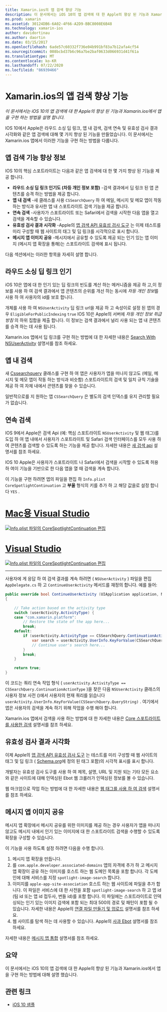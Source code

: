 ```yaml
---
title: Xamarin.ios의 앱 검색 향상 기능
description: 이 문서에서는 iOS 10의 앱 검색에 대 한 Apple의 향상 된 기능과 Xamarin.ios에서 앱을 구현 하는 방법을 설명 합니다.
ms.prod: xamarin
ms.assetid: 30124DB6-6A02-4F66-A2D9-BBC8008E6B48
ms.technology: xamarin-ios
author: davidortinau
ms.author: daortin
ms.date: 03/15/2017
ms.openlocfilehash: 6ade57c60332f736e04b991bf83a7b12afa4cf54
ms.sourcegitcommit: 008bcbd37b6c96a7be2baf0633d066931d41f61a
ms.translationtype: MT
ms.contentlocale: ko-KR
ms.lasthandoff: 07/22/2020
ms.locfileid: "86939466"
---
```

# <a name="app-search-enhancements-in-xamarinios"></a>Xamarin.ios의 앱 검색 향상 기능

_이 문서에서는 iOS 10의 앱 검색에 대 한 Apple의 향상 된 기능과 Xamarin.ios에서 앱을 구현 하는 방법을 설명 합니다._

IOS 10에서 Apple은 라우드 소싱 딥 링크, 앱 내 검색, 검색 연속 및 유효성 검사 결과 시각화와 같은 앱 검색에 대해 몇 가지 향상 된 기능을 만들었습니다. 이 문서에서는 Xamarin.ios 앱에서 이러한 기능을 구현 하는 방법을 다룹니다.

## <a name="about-app-search-enhancements"></a>앱 검색 기능 향상 정보

IOS 10의 핵심 스포트라이트는 다음과 같은 앱 검색에 대 한 몇 가지 향상 된 기능을 제공 합니다.

- **라우드 소싱 딥 링크 인기도 (차등 개인 정보 포함)** -검색 결과에서 딥 링크 된 앱 콘텐츠를 승격 하는 방법을 제공 합니다.
- **앱 내 검색** -새 클래스를 사용 `CSSearchQuery` 하 여 메일, 메시지 및 메모 앱이 작동 하는 방식과 유사한 앱 내 스포트라이트 검색 기능을 제공 합니다.
- **연속 검색** -사용자가 스포트라이트 또는 Safari에서 검색을 시작한 다음 앱을 열고 검색을 계속할 수 있습니다.
- **유효성 검사 결과 시각화** -Apple의 [앱 검색 API 유효성 검사 도구](https://search.developer.apple.com/appsearch-validation-tool) 는 이제 테스트를 미리 구성할 때 웹 사이트의 태그 및 딥 링크를 시각적으로 표시 합니다.
- **메시지 앱 이미지 공유** -메시지에서 공유할 수 있도록 제공 되는 인기 있는 앱 이미지 (메시지 앱 확장을 통해)는 스포트라이트 검색에 표시 됩니다.

다음 섹션에서는 이러한 항목을 자세히 설명 합니다.

## <a name="crowdsourced-deep-link-popularity"></a>라우드 소싱 딥 링크 인기

iOS 10은 앱에 대 한 인기 있는 딥 링크의 빈도를 계산 하는 메커니즘을 제공 하 고,이 정보를 사용 하 여 검색 결과에서 앱 콘텐츠의 순위를 개선 하는 동시에 *차등 개인 정보*를 사용 하 여 사용자의 id를 보호 합니다.

개체를 사용 하 여 `NSUserActivity` 딥 링크 url을 제공 하 고 속성이로 설정 된 앱의 경우 `EligibleForPublicIndexing` `true` IOS 10은 Apple의 서버에 *차등 개인 정보 취급 방침* 의 하위 집합을 제출 합니다. 이 정보는 검색 결과에서 널리 사용 되는 앱 내 콘텐츠를 승격 하는 데 사용 됩니다.

Xamarin.ios 앱에서 딥 링크를 구현 하는 방법에 대 한 자세한 내용은 [Search With NSUserActivity](~/ios/platform/search/nsuseractivity.md) 설명서를 참조 하세요.

## <a name="in-app-searching"></a>앱 내 검색

새 [Cssearchquery](https://developer.apple.com/reference/corespotlight/cssearchquery) 클래스를 구현 하 여 앱은 사용자가 앱을 떠나지 않고도 (메일, 메시지 및 메모 앱이 작동 하는 방식과 비슷함) 스포트라이트의 검색 및 일치 규칙 기술을 제공 하 여 자체 내에서 콘텐츠를 찾을 수 있습니다.

일반적으로를 지 원하는 앱 `CSSearchQuery` 은 별도의 검색 인덱스를 유지 관리할 필요가 없습니다.

## <a name="search-continuation"></a>연속 검색

IOS 9에서 Apple은 검색 Api (예: 핵심 스포트라이트 `NSUserActivity` 및 웹 태그)를 도입 하 여 앱 내에서 사용자가 스포트라이트 및 Safari 검색 인터페이스를 모두 사용 하 여 콘텐츠를 검색할 수 있도록 하는 기능을 제공 합니다. 자세한 내용은 [새 검색 api](~/ios/platform/search/index.md) 설명서를 참조 하세요.

IOS 10 Apple은 사용자가 스포트라이트 나 Safari에서 검색을 시작할 수 있도록 허용 하 여이 기능을 기반으로 한 다음 앱을 열 때 검색을 계속 합니다.

이 기능을 구현 하려면 앱의 파일을 편집 하 `Info.plist` `CoreSpotlightContinuation` 고 **부울** 형식의 키를 추가 하 고 해당 값을로 설정 합니다 `YES` .

# <a name="visual-studio-for-mac"></a>[Mac용 Visual Studio](#tab/macos)

[![Info.plist 파일의 CoreSpotlightContinuation 편집](app-search-enhancements-images/search01.png)](app-search-enhancements-images/search01.png#lightbox)

# <a name="visual-studio"></a>[Visual Studio](#tab/windows)

[![Info.plist 파일의 CoreSpotlightContinuation 편집](app-search-enhancements-images/searchw01.png)](app-search-enhancements-images/search01.png#lightbox)

-----

사용자에 게 응답 하 여 검색 결과를 계속 하려면 ( `NSUserActivity` ) 파일을 편집 `AppDelegate.cs` 하 고 `ContinueUserActivity` 메서드를 재정의 합니다. 예를 들어:

```csharp
public override bool ContinueUserActivity (UIApplication application, NSUserActivity userActivity, UIApplicationRestorationHandler completionHandler)
{

    // Take action based on the activity type
    switch (userActivity.ActivityType) {
    case "com.xamarin.platform":
        // Restore the state of the app here...
        break;
    default:
        if (userActivity.ActivityType == CSSearchQuery.ContinuationActionType) {
            var search = userActivity.UserInfo.KeyForValue(CSSearchQuery.QueryString);
            // Continue user's search here...
        }
        break;
    }

    return true;
}
```

이 코드는 쿼리 연속 작업 형식 ( `userActivity.ActivityType == CSSearchQuery.ContinuationActionType` )을 찾은 다음 `NSUserActivity` 클래스의 사용자 정보 사전 ()에서 사용자의 현재 쿼리를 읽습니다 `userActivity.UserInfo.KeyForValue(CSSearchQuery.QueryString)` . 여기에서 앱은 사용자의 검색을 계속 하기 위해 작업을 수행 해야 합니다.

Xamarin.ios 앱에서 검색을 사용 하는 방법에 대 한 자세한 내용은 [Core 스포트라이트를 사용한 검색](~/ios/platform/search/corespotlight.md) 설명서를 참조 하세요.

## <a name="visualization-of-validation-results"></a>유효성 검사 결과 시각화

이제 Apple의 [앱 검색 API 유효성 검사 도구](https://search.developer.apple.com/appsearch-validation-tool) 는 테스트를 미리 구성할 때 웹 사이트의 태그 및 딥 링크 ( [Schema.org](https://schema.org/)에 정의 된 태그 포함)의 시각적 표시를 표시 합니다.

개발자는 유효성 검사 도구를 사용 하 여 제목, 설명, URL 및 지원 되는 기타 모든 요소와 같은 사이트에 대해 인덱싱된 Ebot 웹 크롤러가 인덱싱된 정보를 볼 수 있습니다.

웹 마크업으로 작업 하는 방법에 대 한 자세한 내용은 [웹 태그를 사용 하 여 검색](~/ios/platform/search/web-markup.md) 설명서를 참조 하세요.

## <a name="message-app-image-sharing"></a>메시지 앱 이미지 공유

메시지 앱 확장에서 메시지 공유를 위한 이미지를 제공 하는 경우 사용자가 앱을 떠나지 않고도 메시지 내에서 인기 있는 이미지에 대 한 스포트라이트 검색을 수행할 수 있도록 확장을 구성할 수 있습니다.

이 기능을 사용 하도록 설정 하려면 다음을 수행 합니다.

1. 메시지 앱 확장을 만듭니다.
2. 를 `com.apple.developer.associated-domains` 앱의 자격에 추가 하 고 메시지 앱 확장이 공유 하는 이미지를 호스트 하는 웹 도메인 목록을 포함 합니다. 각 도메인에 대해 서비스를 지정 `spotlight-image-search` 합니다.
3. 이미지를 `apple-app-site-association` 호스트 하는 웹 사이트에 파일을 추가 합니다. 이 파일은 서비스에 대 한 사전을 포함 `spotlight-image-search` 하 고 앱 id (팀 id 또는 앱 id 접두사, 번들 id)를 포함 합니다. 이 파일에는 스포트라이트로 인덱싱되는 인기 있는 이미지 검색에 포함 되는 최대 500의 경로 및 패턴이 포함 될 수 있습니다. 자세한 내용은 Apple의 [연결 파일 만들기 및 업로드](https://developer.apple.com/library/prerelease/content/documentation/General/Conceptual/AppSearch/UniversalLinks.html#//apple_ref/doc/uid/TP40016308-CH12-SW4) 설명서를 참조 하세요.
4. 웹 사이트를 탐색 하는 데 사용할 수 있습니다. Apple의 [사과 Ebot](https://support.apple.com/HT204683) 설명서를 참조 하세요.

자세한 내용은 [메시지 앱 통합](~/ios/platform/message-app-integration/index.md) 설명서를 참조 하세요.

## <a name="summary"></a>요약

이 문서에서는 iOS 10의 앱 검색에 대 한 Apple의 향상 된 기능과 Xamarin.ios에서 앱을 구현 하는 방법에 대해 설명 했습니다.

## <a name="related-links"></a>관련 링크

- [iOS 10 샘플](https://docs.microsoft.com/samples/browse/?products=xamarin&term=Xamarin.iOS+iOS10)
